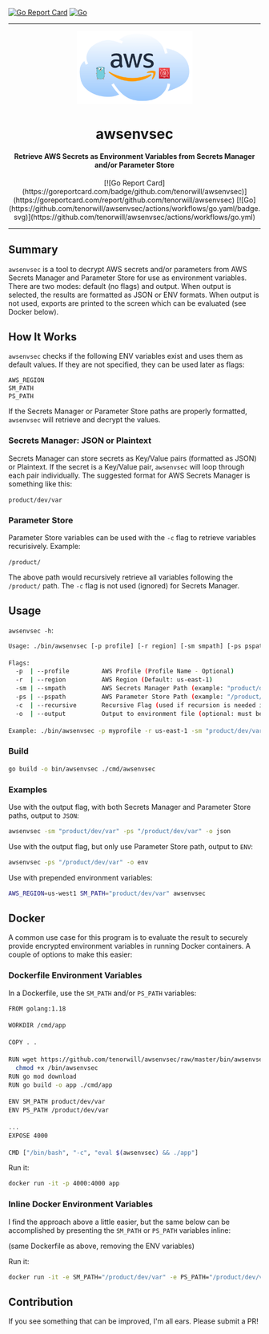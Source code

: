 [![Go Report Card](https://goreportcard.com/badge/github.com/tenorwill/awsenvsec)](https://goreportcard.com/report/github.com/tenorwill/awsenvsec)
[![Go](https://github.com/tenorwill/awsenvsec/actions/workflows/go.yaml/badge.svg)](https://github.com/tenorwill/awsenvsec/actions/workflows/go.yml)
<hr>
<p align="center">
  <img src="reference/awsenvsec.png" width=231px >
</p>
<h1 align="center">awsenvsec</h1>
<h4 align="center">Retrieve AWS Secrets as Environment Variables from Secrets Manager and/or Parameter Store</h4>
<p align="center">
[![Go Report Card](https://goreportcard.com/badge/github.com/tenorwill/awsenvsec)](https://goreportcard.com/report/github.com/tenorwill/awsenvsec)
[![Go](https://github.com/tenorwill/awsenvsec/actions/workflows/go.yaml/badge.svg)](https://github.com/tenorwill/awsenvsec/actions/workflows/go.yml)
</p>
<hr>

## Summary
`awsenvsec` is a tool to decrypt AWS secrets and/or parameters from AWS Secrets Manager and Parameter Store for use as environment variables. There are two modes: default (no flags) and output. When output is selected, the results are formatted as JSON or ENV formats. When output is not used, exports are printed to the screen which can be evaluated (see Docker below). 


## How It Works
`awsenvsec` checks if the following ENV variables exist and uses them as default values. If they are not specified, they can be used later as flags:

```
AWS_REGION
SM_PATH
PS_PATH
```

If the Secrets Manager or Parameter Store paths are properly formatted, `awsenvsec` will retrieve and decrypt the values.

### Secrets Manager: JSON or Plaintext
Secrets Manager can store secrets as Key/Value pairs (formatted as JSON) or Plaintext. If the secret is a Key/Value pair, `awsenvsec` will loop through each pair individually. The suggested format for AWS Secrets Manager is something like this:

`product/dev/var`

### Parameter Store
Parameter Store variables can be used with the `-c` flag to retrieve variables recurisively. Example:

`/product/`

The above path would recursively retrieve all variables following the `/product/` path. The `-c` flag is not used (ignored) for Secrets Manager.

## Usage

`awsenvsec -h`:

```bash
Usage: ./bin/awsenvsec [-p profile] [-r region] [-sm smpath] [-ps pspath] [-c recursive] [-o output]

Flags:
  -p  | --profile         AWS Profile (Profile Name - Optional)
  -r  | --region          AWS Region (Default: us-east-1)
  -sm | --smpath          AWS Secrets Manager Path (example: "product/dev/var")
  -ps | --pspath          AWS Parameter Store Path (example: "/product/dev/var")
  -c  | --recursive       Recursive Flag (used if recursion is needed in Parameter Store)
  -o  | --output          Output to environment file (optional: must be either "env" or "json")

Example: ./bin/awsenvsec -p myprofile -r us-east-1 -sm "product/dev/var" -ps "/product/dev/var" -c -o json

```

### Build
```bash
go build -o bin/awsenvsec ./cmd/awsenvsec
```

### Examples
Use with the output flag, with both Secrets Manager and Parameter Store paths, output to `JSON`:

```bash
awsenvsec -sm "product/dev/var" -ps "/product/dev/var" -o json
```

Use with the output flag, but only use Parameter Store path, output to `ENV`:

```bash
awsenvsec -ps "/product/dev/var" -o env
```

Use with prepended environment variables:

```bash
AWS_REGION=us-west1 SM_PATH="product/dev/var" awsenvsec 
```

## Docker
A common use case for this program is to evaluate the result to securely provide encrypted environment variables in running Docker containers. A couple of options to make this easier:

### Dockerfile Environment Variables

In a Dockerfile, use the `SM_PATH` and/or `PS_PATH` variables:

```bash
FROM golang:1.18

WORKDIR /cmd/app

COPY . .

RUN wget https://github.com/tenorwill/awsenvsec/raw/master/bin/awsenvsec-linux-amd64 -O /bin/awsenvsec && \
  chmod +x /bin/awsenvsec
RUN go mod download
RUN go build -o app ./cmd/app

ENV SM_PATH product/dev/var
ENV PS_PATH /product/dev/var

...
EXPOSE 4000

CMD ["/bin/bash", "-c", "eval $(awsenvsec) && ./app"]

```

Run it:

```bash
docker run -it -p 4000:4000 app
```

### Inline Docker Environment Variables

I find the approach above a little easier, but the same below can be accomplished by presenting the `SM_PATH` or `PS_PATH` variables inline:

(same Dockerfile as above, removing the ENV variables)

Run it:

```bash
docker run -it -e SM_PATH="/product/dev/var" -e PS_PATH="/product/dev/var" -p 4000:4000 app
```

## Contribution
If you see something that can be improved, I'm all ears. Please submit a PR!
